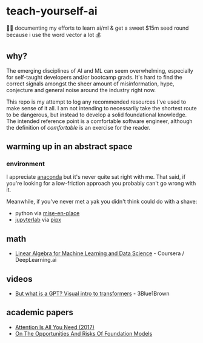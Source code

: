 # teach-yourself-ai

👩‍🔬 documenting my efforts to learn ai/ml &amp; get a sweet $15m seed round because i use the word vector a lot 💰

## why?

The emerging disciplines of AI and ML can seem overwhelming, especially for self-taught developers and/or bootcamp grads. It's hard to find the correct signals amongst the sheer amount of misinformation, hype, conjecture and general noise around the industry right now.

This repo is my attempt to log any recommended resources I've used to make sense of it all. I am not intending to necessarily take the shortest route to be dangerous, but instead to develop a solid foundational knowledge. The intended reference point is a comfortable software engineer, although the definition of _comfortable_ is an exercise for the reader.

## warming up in an abstract space

### environment

I appreciate [anaconda](https://www.anaconda.com/) but it's never quite sat right with me. That said, if you're looking for a low-friction approach you probably can't go wrong with it.

Meanwhile, if you've never met a yak you didn't think could do with a shave: 

- python via [mise-en-place](https://mise.jdx.dev/)
- [jupyterlab](https://jupyter.org/) via [pipx](https://github.com/pypa/pipx)

## math

- [Linear Algebra for Machine Learning and Data Science](https://www.coursera.org/learn/machine-learning-linear-algebra) - Coursera / DeepLearning.ai

## videos

- [But what is a GPT? Visual intro to transformers](https://youtu.be/wjZofJX0v4M?feature=shared) - 3Blue1Brown

## academic papers

- [Attention Is All You Need (2017)](https://proceedings.neurips.cc/paper_files/paper/2017/file/3f5ee243547dee91fbd053c1c4a845aa-Paper.pdf)
- [On The Opportunities And Risks Of Foundation Models](https://arxiv.org/abs/2108.0725)
